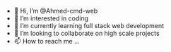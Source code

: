 - 👋 Hi, I’m @Ahmed-cmd-web
- 👀 I’m interested in coding
- 🌱 I’m currently learning full stack web development
- 💞️ I’m looking to collaborate on high scale projects
- 📫 How to reach me ...

<!---
Ahmed-cmd-web/Ahmed-cmd-web is a ✨ special ✨ repository because its `README.md` (this file) appears on your GitHub profile.
You can click the Preview link to take a look at your changes.
--->
